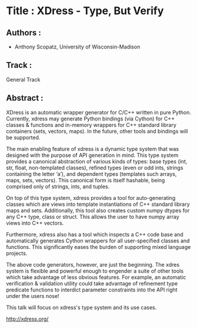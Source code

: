 Title : XDress - Type, But Verify
=================================

Authors : 
----------

- Anthony Scopatz, University of Wisconsin-Madison


Track : 
-------

General Track

Abstract : 
----------

XDress is an automatic wrapper generator for C/C++ written
in pure Python. Currently, xdress may generate Python bindings (via Cython) for
C++ classes & functions and in-memory wrappers for C++ standard library
containers (sets, vectors, maps). In the future, other tools and bindings
will be supported.

The main enabling feature of xdress is a dynamic type system that was designed
with the purpose of API generation in mind.  This type system provides a
canonical abstraction of various kinds of types: base types (int, str, float,
non-templated classes), refined types (even or odd ints, strings containing the
letter ‘a’), and dependent types (templates such arrays, maps, sets, vectors).
This canonical form is itself hashable, being comprised only of strings, ints,
and tuples.

On top of this type system, xdress provides a tool for auto-generating classes
which are views into template instantiations of C++ standard library maps and sets.
Additionally, this tool also creates custom numpy dtypes for any C++ type, class
or struct.  This allows the user to have numpy array views into C++ vectors.

Furthermore, xdress also has a tool which inspects a C++ code base and
automatically generates Cython wrappers for all user-specified classes and
functions.  This significantly eases the burden of supporting mixed language
projects.

The above code generators, however, are just the beginning.  The xdres
system is flexible and powerful enough to engender a suite of other tools which
take advantage of less obvious features.  For example, an automatic verification
& validation utility could take advantage of refinement type predicate functions
to interdict parameter constraints into the API right under the users nose!

This talk will focus on xdress's type system and its use cases.

http://xdress.org/
